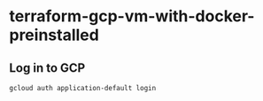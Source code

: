 # terraform-gcp-vm-with-docker-preinstalled

## Log in to GCP

``` 
gcloud auth application-default login
````

## 